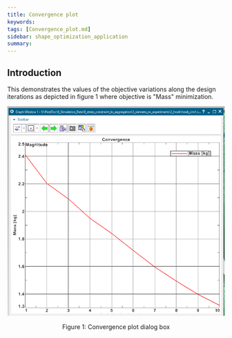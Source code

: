 ```yaml
---
title: Convergence plot
keywords: 
tags: [Convergence_plot.md]
sidebar: shape_optimization_application
summary: 
---
```


## Introduction

This demonstrates the values of the objective variations along the design iterations as depicted in figure 1 where objective is "Mass" minimization.

<p align="center">
    <img src="images/convergence.png" alt="Convergence plot dialog box"/>
</p>
<p align="center">Figure 1: Convergence plot dialog box</p>